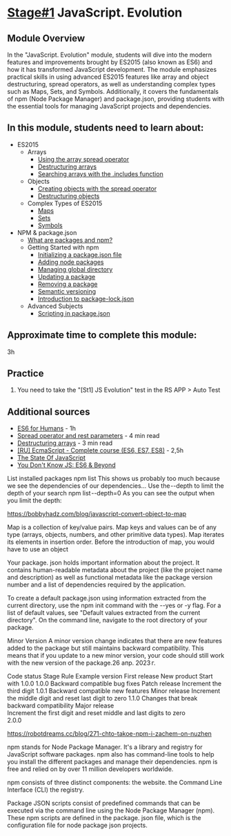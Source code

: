 # [Stage#1](../../) JavaScript. Evolution

## Module Overview

In the "JavaScript. Evolution" module, students will dive into the modern features and improvements brought by ES2015 (also known as ES6) and how it has transformed JavaScript development. The module emphasizes practical skills in using advanced ES2015 features like array and object destructuring, spread operators, as well as understanding complex types such as Maps, Sets, and Symbols. Additionally, it covers the fundamentals of npm (Node Package Manager) and package.json, providing students with the essential tools for managing JavaScript projects and dependencies.

## In this module, students need to learn about:

- ES2015
  - Arrays
    - [Using the array spread operator](https://javascript.info/rest-parameters-spread)
    - [Destructuring arrays](https://javascript.info/destructuring-assignment#array-destructuring)
    - [Searching arrays with the .includes function](https://developer.mozilla.org/en-US/docs/Web/JavaScript/Reference/Global_Objects/Array/includes)
  - Objects
    - [Creating objects with the spread operator](https://www.javascripttutorial.net/es-next/javascript-object-spread/)
    - [Destructuring objects](https://javascript.info/destructuring-assignment#object-destructuring)
  - Complex Types of ES2015
    - [Maps](https://javascript.info/map-set#map)
    - [Sets](https://javascript.info/map-set#set)
    - [Symbols](https://javascript.info/symbol)
- NPM & package.json
  - [What are packages and npm?](https://docs.npmjs.com/about-npm)
  - Getting Started with npm
    - [Initializing a package.json file](https://heynode.com/tutorial/create-packagejson-file/)
    - [Adding node packages](https://docs.npmjs.com/downloading-and-installing-packages-locally)
    - [Managing global directory](https://medium.com/@alberto.schiabel/npm-tricks-part-1-get-list-of-globally-installed-packages-39a240347ef0)
    - [Updating a package](https://docs.npmjs.com/updating-packages-downloaded-from-the-registry)
    - [Removing a package](https://docs.npmjs.com/uninstalling-packages-and-dependencies)
    - [Semantic versioning](https://docs.npmjs.com/about-semantic-versioning)
    - [Introduction to package-lock.json](https://docs.npmjs.com/cli/v10/configuring-npm/package-lock-json)
  - Advanced Subjects
    - [Scripting in package.json](https://docs.npmjs.com/cli/v8/using-npm/scripts)

## Approximate time to complete this module:

3h

## Practice

1.  You need to take the "[St1] JS Evolution" test in the RS APP > Auto Test

## Additional sources

- [ES6 for Humans](https://github.com/metagrover/ES6-for-humans) - 1h
- [Spread operator and rest parameters](https://medium.com/@luke_smaki/javascript-es6-spread-operator-and-rest-parameters-b3e89d112281) - 4 min read
- [Destructuring arrays](https://medium.com/swlh/array-destructuring-in-javascript-141196434d65) - 3 min read
- [ [RU] EcmaScript - Complete course (ES6, ES7, ES8)](https://www.youtube.com/watch?v=Ti2Q4sQkNdU) - 2,5h
- [The State Of JavaScript](https://stateofjs.com/)
- [You Don't Know JS: ES6 & Beyond](https://github.com/getify/You-Dont-Know-JS/blob/1st-ed/es6%20&%20beyond/README.md#you-dont-know-js-es6--beyond)



List installed packages
npm list
This shows us probably too much because we see the dependencies of our dependencies…
Use the --depth to limit the depth of your search
npm list --depth=0
As you can see the output when you limit the depth:

https://bobbyhadz.com/blog/javascript-convert-object-to-map

Map is a collection of key/value pairs.
Map keys and values can be of any type
(arrays, objects, numbers, and other primitive data types).
Map iterates its elements in insertion order. 
Before the introduction of map, you would have to use an object
   
Your package. json holds important information about the project. 
It contains human-readable metadata about 
the project (like the project name and description)
as well as functional metadata like the package
version number and a list of dependencies required by the application.

To create a default package.json using information 
extracted from the current directory, 
use the npm init command with the --yes or -y flag. 
For a list of default values, see "Default values extracted from the current directory". 
On the command line, navigate to the root directory of your package.

Minor Version A minor version change indicates 
that there are new features added to the package 
but still maintains backward compatibility. 
This means that if you update to a new minor version, 
your code should still work with the new version of the package.26 апр. 2023 г.

Code status        	Stage	          Rule	            Example version
First release	      New product	    Start with 1.0.0	1.0.0
Backward compatible 
bug fixes	          Patch release	  Increment the 
                                      third digit	   1.0.1
Backward compatible 
new features	     Minor release	  Increment the middle
                                    digit and reset
                                     last digit
                                          to zero	   1.1.0
Changes that break 
backward
 compatibility       	Major release	
                                    Increment the 
                                    first digit and
                                     reset middle
                                      and last digits
                                       to zero	
                                                     2.0.0

https://robotdreams.cc/blog/271-chto-takoe-npm-i-zachem-on-nuzhen

npm stands for Node Package Manager. 
It's a library and registry for JavaScript software packages. 
npm also has command-line tools to help you 
install the different packages and manage their dependencies.
 npm is free and relied on by over 11 million developers worldwide.

 npm consists of three distinct components:
  the website.
   the Command Line Interface (CLI) 
   the registry.

Package JSON scripts consist of predefined commands
that can be executed via the command line using 
the Node Package Manager (npm). 
These npm scripts are defined in the package. 
json file, which is the configuration 
file for node package json projects.